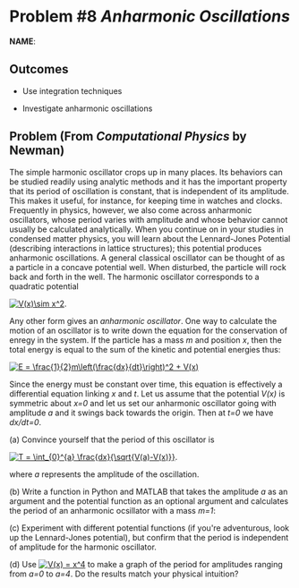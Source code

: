 Problem \#8 *Anharmonic Oscillations* 
=======================

**NAME**:

Outcomes 
--------

-   Use integration techniques

-   Investigate anharmonic oscillations

## Problem (From *Computational Physics* by Newman)
The simple harmonic oscillator crops up in many places. Its behaviors can be studied readily using analytic methods and it has the important property that its period of oscillation is constant, that is independent of its amplitude. This makes it useful, for instance, for keeping time in watches and clocks. 
Frequently in physics, however, we also come across anharmonic oscillators, whose period varies with amplitude and whose behavior cannot usually be calculated analytically. When you continue on in your studies in condensed matter physics, you will learn about the Lennard-Jones Potential (describing interactions in lattice structures); this potential produces anharmonic oscillations.  A general classical oscillator can be thought of as a particle in a concave potential well. When disturbed, the particle will rock back and forth in the well. The harmonic oscillator corresponds to a quadratic potential 

<a href="https://www.codecogs.com/eqnedit.php?latex=V(x)\sim&space;x^2" target="_blank"><img src="https://latex.codecogs.com/gif.latex?V(x)\sim&space;x^2" title="V(x)\sim x^2" /></a>. 

Any other form gives an *anharmonic oscillator*.
One way to calculate the motion of an oscillator is to write down the equation for the conservation of enregy in the system. If the particle has a mass *m* and position *x*, then the total energy is equal to the sum of the kinetic and potential energies thus: 

<a href="https://www.codecogs.com/eqnedit.php?latex=E&space;=&space;\frac{1}{2}m\left(\frac{dx}{dt}\right)^2&space;&plus;&space;V(x)" target="_blank"><img src="https://latex.codecogs.com/gif.latex?E&space;=&space;\frac{1}{2}m\left(\frac{dx}{dt}\right)^2&space;&plus;&space;V(x)" title="E = \frac{1}{2}m\left(\frac{dx}{dt}\right)^2 + V(x)" /></a>

Since the energy must be constant over time, this equation is effectively a differential equation linking *x* and *t*. 
Let us assume that the potential *V(x)* is symmetric about *x=0* and let us set our anharmonic oscillator going with amplitude *a* and it swings back towards the origin. Then at *t=0* we have *dx/dt=0*.

(a) Convince yourself that the period of this oscillator is 

<a href="https://www.codecogs.com/eqnedit.php?latex=T&space;=&space;\int_{0}^{a}&space;\frac{dx}{\sqrt{V(a)-V(x)}}" target="_blank"><img src="https://latex.codecogs.com/gif.latex?T&space;=&space;\int_{0}^{a}&space;\frac{dx}{\sqrt{V(a)-V(x)}}" title="T = \int_{0}^{a} \frac{dx}{\sqrt{V(a)-V(x)}}" /></a>.

where *a* represents the amplitude of the oscillation.

(b) Write a function in Python and MATLAB that takes the amplitude *a* as an argument and the potential function as an optional argument and calculates the period of an anharmonic ocsillator with a mass *m=1*:

(c) Experiment with different potential functions (if you're adventurous, look up the Lennard-Jones potential), but confirm that the period is independent of amplitude for the harmonic oscillator. 

(d) Use <a href="https://www.codecogs.com/eqnedit.php?latex=V(x)&space;=&space;x^4" target="_blank"><img src="https://latex.codecogs.com/gif.latex?V(x)&space;=&space;x^4" title="V(x) = x^4" /></a> to make a graph of the period for amplitudes ranging from *a=0* to *a=4*. Do the results match your physical intuition?

